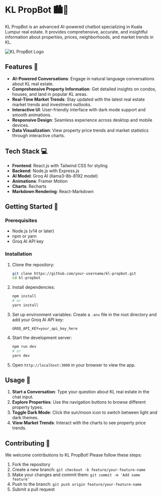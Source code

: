 # KL PropBot 🏙️🤖

KL PropBot is an advanced AI-powered chatbot specializing in Kuala Lumpur real estate. It provides comprehensive, accurate, and insightful information about properties, prices, neighborhoods, and market trends in KL.

![KL PropBot Logo]("\public\logo.svg")

## Features 🌟

- **AI-Powered Conversations**: Engage in natural language conversations about KL real estate.
- **Comprehensive Property Information**: Get detailed insights on condos, houses, and land in popular KL areas.
- **Real-Time Market Trends**: Stay updated with the latest real estate market trends and investment outlooks.
- **Interactive UI**: User-friendly interface with dark mode support and smooth animations.
- **Responsive Design**: Seamless experience across desktop and mobile devices.
- **Data Visualization**: View property price trends and market statistics through interactive charts.

## Tech Stack 💻

- **Frontend**: React.js with Tailwind CSS for styling
- **Backend**: Node.js with Express.js
- **AI Model**: Groq AI (llama3-8b-8192 model)
- **Animations**: Framer Motion
- **Charts**: Recharts
- **Markdown Rendering**: React-Markdown

## Getting Started 🚀

### Prerequisites

- Node.js (v14 or later)
- npm or yarn
- Groq AI API key

### Installation

1. Clone the repository:
   ```bash
   git clone https://github.com/your-username/kl-propbot.git
   cd kl-propbot
   ```

2. Install dependencies:
   ```bash
   npm install
   # or
   yarn install
   ```

3. Set up environment variables:
   Create a `.env` file in the root directory and add your Groq AI API key:
   ```
   GROQ_API_KEY=your_api_key_here
   ```

4. Start the development server:
   ```bash
   npm run dev
   # or
   yarn dev
   ```

5. Open `http://localhost:3000` in your browser to view the app.

## Usage 📱

1. **Start a Conversation**: Type your question about KL real estate in the chat input.
2. **Explore Properties**: Use the navigation buttons to browse different property types.
3. **Toggle Dark Mode**: Click the sun/moon icon to switch between light and dark themes.
4. **View Market Trends**: Interact with the charts to see property price trends.

## Contributing 🤝

We welcome contributions to KL PropBot! Please follow these steps:

1. Fork the repository
2. Create a new branch: `git checkout -b feature/your-feature-name`
3. Make your changes and commit them: `git commit -m 'Add some feature'`
4. Push to the branch: `git push origin feature/your-feature-name`
5. Submit a pull request

